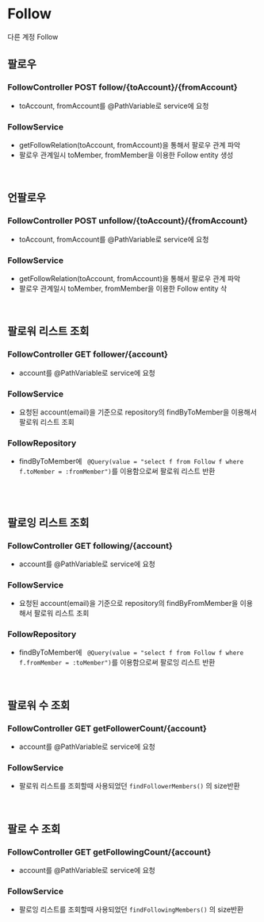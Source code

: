 # Follow
다른 계정 Follow

## 팔로우

### FollowController POST follow/{toAccount}/{fromAccount}
- toAccount, fromAccount를 @PathVariable로 service에 요청

### FollowService
- getFollowRelation(toAccount, fromAccount)을 통해서 팔로우 관계 파악
- 팔로우 관계일시 toMember, fromMember을 이용한 Follow entity 생성

<br>

## 언팔로우

### FollowController POST unfollow/{toAccount}/{fromAccount}
- toAccount, fromAccount를 @PathVariable로 service에 요청

### FollowService
- getFollowRelation(toAccount, fromAccount)을 통해서 팔로우 관계 파악
- 팔로우 관계일시 toMember, fromMember을 이용한 Follow entity 삭

<br>

## 팔로워 리스트 조회

### FollowController GET follower/{account}
- account를 @PathVariable로 service에 요청

### FollowService
- 요청된 account(email)을 기준으로 repository의 findByToMember을 이용해서 팔로워 리스트 조회

### FollowRepository
- findByToMember에 ``` @Query(value = "select f from Follow f where f.toMember = :fromMember")```를 이용함으로써 팔로워 리스트 반환

<br>

<br>

## 팔로잉 리스트 조회

### FollowController GET following/{account}
- account를 @PathVariable로 service에 요청

### FollowService
- 요청된 account(email)을 기준으로 repository의 findByFromMember을 이용해서 팔로워 리스트 조회

### FollowRepository
- findByToMember에 ``` @Query(value = "select f from Follow f where f.fromMember = :toMember")```를 이용함으로써 팔로잉 리스트 반환

<br>

## 팔로워 수 조회

### FollowController GET getFollowerCount/{account}
- account를 @PathVariable로 service에 요청

### FollowService
- 팔로워 리스트를 조회할때 사용되었던 ```findFollowerMembers()``` 의 size반환


<br>

## 팔로 수 조회

### FollowController GET getFollowingCount/{account}
- account를 @PathVariable로 service에 요청

### FollowService
- 팔로잉 리스트를 조회할때 사용되었던 ```findFollowingMembers()``` 의 size반환

